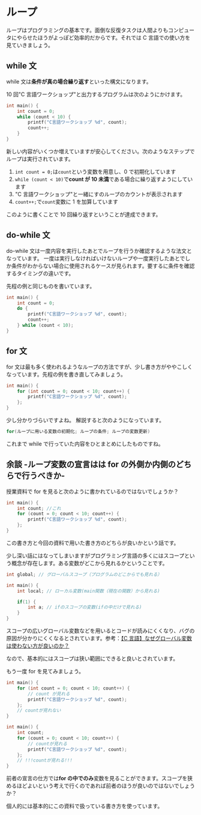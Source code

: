 # ループ

ループはプログラミングの基本です。面倒な反復タスクは人間よりもコンピュータにやらせたほうがよっぽど効率的だからです。それでは C 言語での使い方を見ていきましょう。

## while 文

while 文は**条件が真の場合繰り返す**といった構文になります。

10 回"C 言語ワークショップ"と出力するプログラムは次のようにかけます。

```c
int main() {
    int count = 0;
    while (count < 10) {
        printf("C言語ワークショップ %d", count);
        count++;
    }
}
```

新しい内容がいくつか増えていますが安心してください。次のようなステップでループは実行されています。

1. `int count = 0;`は`count`という変数を用意し、0 で初期化しています
1. `while (count < 10)`で**count が 10 未満**である場合に繰り返すようにしています
1. "C 言語ワークショップ"と一緒にすのループのカウントが表示されます
1. `count++;`で`count`変数に 1 を加算しています

このように書くことで 10 回繰り返すということが達成できます。

## do-while 文

do-while 文は一度内容を実行したあとでループを行うか確認するような法文となっています。
一度は実行しなければいけないループや一度実行したあとでしか条件がわからない場合に使用されるケースが見られます。要するに条件を確認するタイミングの違いです。

先程の例と同じものを書いています。

```c
int main() {
    int count = 0;
    do {
        printf("C言語ワークショップ %d", count);
        count++;
    } while (count < 10);
}
```

## for 文

for 文は最も多く使われるようなループの方法ですが、少し書き方がややこしくなっています。先程の例を書き直してみましょう。

```c
int main() {
    for (int count = 0; count < 10; count++) {
        printf("C言語ワークショップ %d", count);
    };
}
```

少し分かりづらいですよね。
解説すると次のようになっています。

```c
for(ループに用いる変数の初期化; ループの条件; ループの変数更新)
```

これまで while で行っていた内容をひとまとめにしたものですね。

## 余談 -ループ変数の宣言はは for の外側か内側のどちらで行うべきか-

授業資料で for を見ると次のように書かれているのではないでしょうか？

```c
int main() {
    int count; //これ
    for (count = 0; count < 10; count++) {
        printf("C言語ワークショップ %d", count);
    };
}
```

この書き方と今回の資料で用いた書き方のどちらが良いかという話です。

少し深い話にはなってしまいますがプログラミング言語の多くにはスコープという概念が存在します。ある変数がどこから見れるかということです。

```c
int global; // グローバルスコープ（プログラムのどこからでも見れる）

int main() {
    int local; // ローカル変数(main関数（現在の関数）から見れる)

    if(1) {
        int a; // ifのスコープの変数(ifの中だけで見れる)
    }
}
```

スコープの広いグローバル変数などを用いるとコードが読みにくくなり、バグの原因が分かりにくくなるとされています。参考：[【C 言語】なぜグローバル変数は使わない方が良いのか？](https://daeudaeu.com/why-no-global/)

なので、基本的にはスコープは狭い範囲にできると良いとされています。

もう一度 for を見てみましょう。

```c
int main() {
    for (int count = 0; count < 10; count++) {
        // count が見れる
        printf("C言語ワークショップ %d", count);
    };
    // countが見れない
}
```

```c
int main() {
    int count;
    for (count = 0; count < 10; count++) {
        // countが見れる
        printf("C言語ワークショップ %d", count);
    };
    // !!!countが見れる!!!
}
```

前者の宣言の仕方では**for の中でのみ**変数を見ることができます。スコープを狭めるほどよいという考えで行くのであれば前者のほうが良いのではないでしょうか？

個人的には基本的にこの資料で扱っている書き方を使っています。
